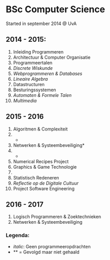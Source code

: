 # BSc Computer Science
Started in september 2014 @ UvA

## 2014 - 2015:
1. Inleiding Programmeren
2. Architectuur & Computer Organisatie
3. Programmeertalen
4. _Discrete Wiskunde_
5. _Webprogrammeren & Databases_
6. _Lineaire Algebra_
7. Datastructuren
8. Besturingssystemen
9. _Automaten & Formele Talen_
10. _Multimedia_

## 2015 - 2016
1. Algoritmen & Complexiteit
2. -
3. Netwerken & Systeembeveiliging*
4. -
5. Numerical Recipes Project
6. Graphics & Game Technologie
7.
8. Statistisch Redeneren
9. _Reflectie op de Digitale Cultuur_
10. Project Software Engineering

## 2016 - 2017
1. Logisch Programmeren & Zoektechnieken
2. Netwerken & Systeembeveiliging

### Legenda:

* _italic_: Geen programmeeropdrachten
* ** = Gevolgd maar niet gehaald
